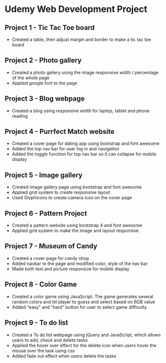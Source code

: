 # Udemy Web Development Project


## Project 1 - Tic Tac Toe board
 - Created a table, then adjust margin and border to make a tic tac toe board

## Project 2 - Photo gallery
 - Created a photo gallery using the image responsive width / percentage of the whole page
 - Applied google font to the page

## Project 3 - Blog webpage
 - Created a blog using responsive width for laptop, tablet and phone reading

## Project 4 - Purrfect Match website
 - Created a cover page for dating app using bootstrap and font awesome 
 - Added the top nav bar for user log in and navigation
 - Added the toggle function for top nav bar so it can collapse for mobile display

## Project 5 - Image gallery
 - Created image gallery page using bootstrap and font awesome
 - Applied grid system to create responsive layout
 - Used Glyphicons to create camera icon on the cover page
 
## Project 6 - Pattern Project
 - Created a pattern website using bootstrap 4 and font awesome
 - Applied grid system to make the image and layout responsive 
 
## Project 7 - Museum of Candy
- Created a cover page for candy shop
- Added navbar to the page and modified color, style of the nav bar
- Made both text and picture responsive for mobile display

## Project 8 - Color Game
- 	Created a color game using JavaScript. The game generates several random colors and let player to guess and select based on RGB value
- Added "easy" and "hard" button for user to select game difficulty

## Project 9 - To do list
- Created a To do list webpage using jQuery and JavaScript, which allows users to add, check and delete tasks
- Applied the hover over effect for the delete icon when users hover the mouse over the task using css
- Added fade out effect when users delete the tasks
